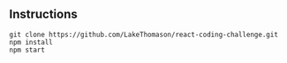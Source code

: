 ## Instructions
```
git clone https://github.com/LakeThomason/react-coding-challenge.git
npm install
npm start
```
